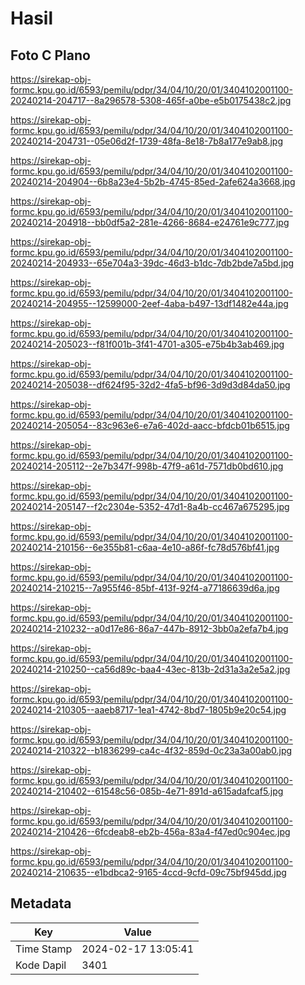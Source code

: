 # Hasil

## Foto C Plano

https://sirekap-obj-formc.kpu.go.id/6593/pemilu/pdpr/34/04/10/20/01/3404102001100-20240214-204717--8a296578-5308-465f-a0be-e5b0175438c2.jpg

https://sirekap-obj-formc.kpu.go.id/6593/pemilu/pdpr/34/04/10/20/01/3404102001100-20240214-204731--05e06d2f-1739-48fa-8e18-7b8a177e9ab8.jpg

https://sirekap-obj-formc.kpu.go.id/6593/pemilu/pdpr/34/04/10/20/01/3404102001100-20240214-204904--6b8a23e4-5b2b-4745-85ed-2afe624a3668.jpg

https://sirekap-obj-formc.kpu.go.id/6593/pemilu/pdpr/34/04/10/20/01/3404102001100-20240214-204918--bb0df5a2-281e-4266-8684-e24761e9c777.jpg

https://sirekap-obj-formc.kpu.go.id/6593/pemilu/pdpr/34/04/10/20/01/3404102001100-20240214-204933--65e704a3-39dc-46d3-b1dc-7db2bde7a5bd.jpg

https://sirekap-obj-formc.kpu.go.id/6593/pemilu/pdpr/34/04/10/20/01/3404102001100-20240214-204955--12599000-2eef-4aba-b497-13df1482e44a.jpg

https://sirekap-obj-formc.kpu.go.id/6593/pemilu/pdpr/34/04/10/20/01/3404102001100-20240214-205023--f81f001b-3f41-4701-a305-e75b4b3ab469.jpg

https://sirekap-obj-formc.kpu.go.id/6593/pemilu/pdpr/34/04/10/20/01/3404102001100-20240214-205038--df624f95-32d2-4fa5-bf96-3d9d3d84da50.jpg

https://sirekap-obj-formc.kpu.go.id/6593/pemilu/pdpr/34/04/10/20/01/3404102001100-20240214-205054--83c963e6-e7a6-402d-aacc-bfdcb01b6515.jpg

https://sirekap-obj-formc.kpu.go.id/6593/pemilu/pdpr/34/04/10/20/01/3404102001100-20240214-205112--2e7b347f-998b-47f9-a61d-7571db0bd610.jpg

https://sirekap-obj-formc.kpu.go.id/6593/pemilu/pdpr/34/04/10/20/01/3404102001100-20240214-205147--f2c2304e-5352-47d1-8a4b-cc467a675295.jpg

https://sirekap-obj-formc.kpu.go.id/6593/pemilu/pdpr/34/04/10/20/01/3404102001100-20240214-210156--6e355b81-c6aa-4e10-a86f-fc78d576bf41.jpg

https://sirekap-obj-formc.kpu.go.id/6593/pemilu/pdpr/34/04/10/20/01/3404102001100-20240214-210215--7a955f46-85bf-413f-92f4-a77186639d6a.jpg

https://sirekap-obj-formc.kpu.go.id/6593/pemilu/pdpr/34/04/10/20/01/3404102001100-20240214-210232--a0d17e86-86a7-447b-8912-3bb0a2efa7b4.jpg

https://sirekap-obj-formc.kpu.go.id/6593/pemilu/pdpr/34/04/10/20/01/3404102001100-20240214-210250--ca56d89c-baa4-43ec-813b-2d31a3a2e5a2.jpg

https://sirekap-obj-formc.kpu.go.id/6593/pemilu/pdpr/34/04/10/20/01/3404102001100-20240214-210305--aaeb8717-1ea1-4742-8bd7-1805b9e20c54.jpg

https://sirekap-obj-formc.kpu.go.id/6593/pemilu/pdpr/34/04/10/20/01/3404102001100-20240214-210322--b1836299-ca4c-4f32-859d-0c23a3a00ab0.jpg

https://sirekap-obj-formc.kpu.go.id/6593/pemilu/pdpr/34/04/10/20/01/3404102001100-20240214-210402--61548c56-085b-4e71-891d-a615adafcaf5.jpg

https://sirekap-obj-formc.kpu.go.id/6593/pemilu/pdpr/34/04/10/20/01/3404102001100-20240214-210426--6fcdeab8-eb2b-456a-83a4-f47ed0c904ec.jpg

https://sirekap-obj-formc.kpu.go.id/6593/pemilu/pdpr/34/04/10/20/01/3404102001100-20240214-210635--e1bdbca2-9165-4ccd-9cfd-09c75bf945dd.jpg


## Metadata

| Key        | Value               |
| ---------- | ------------------- |
| Time Stamp | 2024-02-17 13:05:41 |
| Kode Dapil | 3401                |



